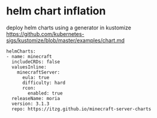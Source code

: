 # helm chart inflation
deploy helm charts using a generator in kustomize
https://github.com/kubernetes-sigs/kustomize/blob/master/examples/chart.md
```
helmCharts:
- name: minecraft
  includeCRDs: false
  valuesInline:
    minecraftServer:
      eula: true
      difficulty: hard
      rcon:
        enabled: true
  releaseName: moria
  version: 3.1.3
  repo: https://itzg.github.io/minecraft-server-charts
```